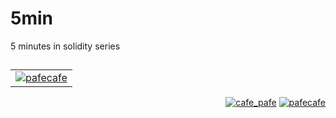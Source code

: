 # 5min
5 minutes in solidity series

##

<table>
    <tr>
    <td>
    <a href="https://github.com/mosi-sol/5min" target="blank">
    <img src="https://img.shields.io/badge/episide%2001-Donation.sol-black?style=flat-square&logo=solidity&logoColor=black" alt="pafecafe" /></a> 
    </td>
  </tr>
</table>

<p align="right"> 
    <a href="https://github.com/mosi-sol/5min" target="blank">
    <img src="https://img.shields.io/badge/5%20min-series-blue?style=flat" alt="cafe_pafe" /></a> 
    <a href="https://github.com/mosi-sol/5min" target="blank">
    <img src="https://img.shields.io/github/license/mosi-sol/live-contracts" alt="pafecafe" /></a>                                  
</p>
